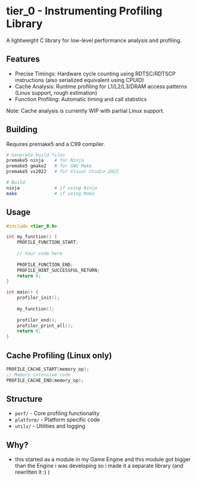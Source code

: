 # tier_0 - Instrumenting Profiling Library

A lightweight C library for low-level performance analysis and profiling.

## Features

- Precise Timings: Hardware cycle counting using RDTSC/RDTSCP instructions (also serialized equivalent using CPUID)
- Cache Analysis: Runtime profiling for L1/L2/L3/DRAM access patterns (Linux support, rough estimation)
- Function Profiling: Automatic timing and call statistics

Note: Cache analysis is currently WIP with partial Linux support.

## Building

Requires premake5 and a C99 compiler.

```bash
# Generate build files
premake5 ninja    # for Ninja
premake5 gmake2   # for GNU Make  
premake5 vs2022   # for Visual Studio 2022

# Build
ninja             # if using Ninja
make              # if using Make
```

## Usage

```c
#include <tier_0.h>

int my_function() {
    PROFILE_FUNCTION_START;
    
    // Your code here
    
    PROFILE_FUNCTION_END;
    PROFILE_HINT_SUCCESSFUL_RETURN;
    return 0;
}

int main() {
    profiler_init();
    
    my_function();
    
    profiler_end();
    profiler_print_all();
    return 0;
}
```

## Cache Profiling (Linux only)

```c
PROFILE_CACHE_START(memory_op);
// Memory intensive code
PROFILE_CACHE_END(memory_op);
```

## Structure

- `perf/` - Core profiling functionality
- `platform/` - Platform specific code
- `utils/` - Utilities and logging

## Why? 
- this started as a module in my Game Engine and this module 
  got bigger than the Engine i was developing so i made it a separate library (and rewritten it :) )
